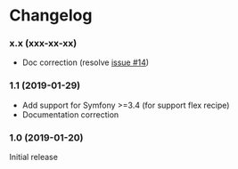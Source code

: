 # Changelog

### x.x (xxx-xx-xx)

* Doc correction (resolve [issue #14](https://github.com/cyberomulus/SiteMapGeneratorBundle/issues/14))

### 1.1 (2019-01-29)

* Add support for Symfony >=3.4 (for support flex recipe)
* Documentation correction

### 1.0 (2019-01-20)

Initial release